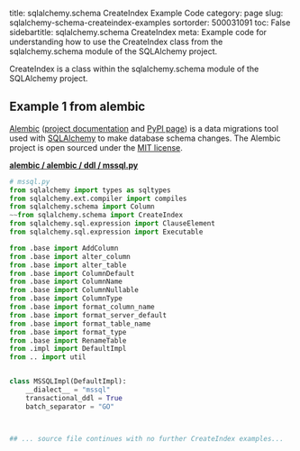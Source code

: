 title: sqlalchemy.schema CreateIndex Example Code
category: page
slug: sqlalchemy-schema-createindex-examples
sortorder: 500031091
toc: False
sidebartitle: sqlalchemy.schema CreateIndex
meta: Example code for understanding how to use the CreateIndex class from the sqlalchemy.schema module of the SQLAlchemy project.


CreateIndex is a class within the sqlalchemy.schema module of the SQLAlchemy project.


## Example 1 from alembic
[Alembic](https://github.com/sqlalchemy/alembic)
([project documentation](https://alembic.sqlalchemy.org/) and
[PyPI page](https://pypi.org/project/alembic/))
is a data migrations tool used with [SQLAlchemy](/sqlalchemy.html) to make
database schema changes. The Alembic project is open sourced under the
[MIT license](https://github.com/sqlalchemy/alembic/blob/master/LICENSE).

[**alembic / alembic / ddl / mssql.py**](https://github.com/sqlalchemy/alembic/blob/master/alembic/ddl/mssql.py)

```python
# mssql.py
from sqlalchemy import types as sqltypes
from sqlalchemy.ext.compiler import compiles
from sqlalchemy.schema import Column
~~from sqlalchemy.schema import CreateIndex
from sqlalchemy.sql.expression import ClauseElement
from sqlalchemy.sql.expression import Executable

from .base import AddColumn
from .base import alter_column
from .base import alter_table
from .base import ColumnDefault
from .base import ColumnName
from .base import ColumnNullable
from .base import ColumnType
from .base import format_column_name
from .base import format_server_default
from .base import format_table_name
from .base import format_type
from .base import RenameTable
from .impl import DefaultImpl
from .. import util


class MSSQLImpl(DefaultImpl):
    __dialect__ = "mssql"
    transactional_ddl = True
    batch_separator = "GO"



## ... source file continues with no further CreateIndex examples...

```

